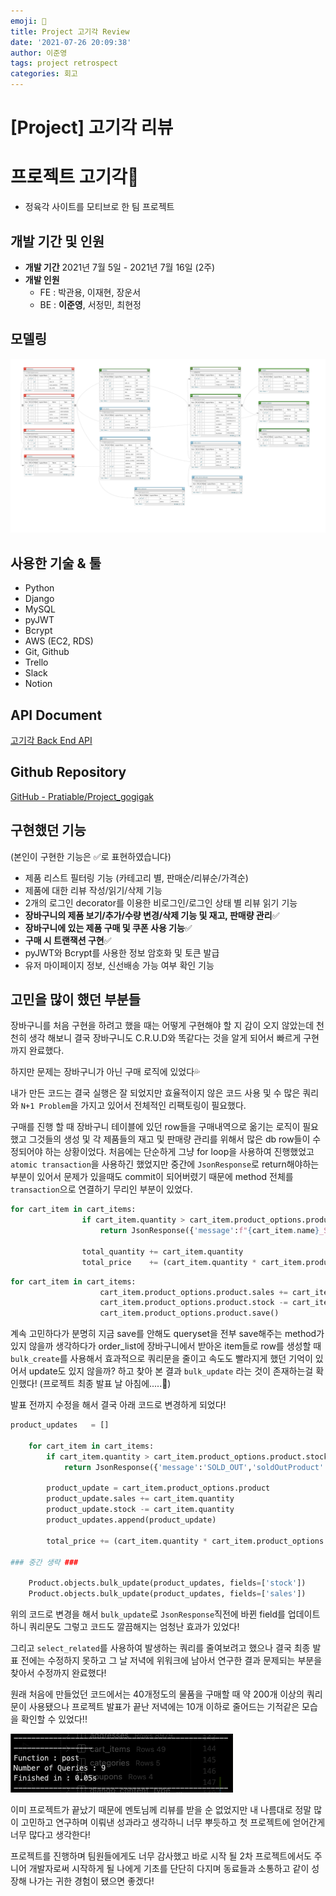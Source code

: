 ```yaml
---
emoji: 🥩
title: Project 고기각 Review
date: '2021-07-26 20:09:38'
author: 이준영
tags: project retrospect
categories: 회고
---
```


# [Project] 고기각 리뷰

# 프로젝트 고기각🍖

- 정육각 사이트를 모티브로 한 팀 프로젝트

## 개발 기간 및 인원

- **개발 기간**
  2021년 7월 5일 - 2021년 7월 16일 (2주)
- **개발 인원**
  - FE : 박관용, 이재현, 장운서
  - BE : **이준영**, 서정민, 최현정

## 모델링

![./erd.png](./erd.png)

## 사용한 기술 & 툴

- Python
- Django
- MySQL
- pyJWT
- Bcrypt
- AWS (EC2, RDS)
- Git, Github
- Trello
- Slack
- Notion

## API Document

[고기각 Back End API](https://www.notion.so/Back-End-API-ce0860b3e0f345f8a02384b0e91248f3)

## Github Repository

[GitHub - Pratiable/Project_gogigak](https://github.com/Pratiable/Project_gogigak)

## 구현했던 기능

(본인이 구현한 기능은 ✅로 표현하였습니다)

- 제품 리스트 필터링 기능 (카테고리 별, 판매순/리뷰순/가격순)
- 제품에 대한 리뷰 작성/읽기/삭제 기능
- 2개의 로그인 decorator를 이용한 비로그인/로그인 상태 별 리뷰 읽기 기능
- **장바구니의 제품 보기/추가/수량 변경/삭제 기능 및 재고, 판매량 관리**✅
- **장바구니에 있는 제품 구매 및 쿠폰 사용 기능**✅
- **구매 시 트랜잭션 구현**✅
- pyJWT와 Bcrypt를 사용한 정보 암호화 및 토큰 발급
- 유저 마이페이지 정보, 신선배송 가능 여부 확인 기능

## 고민을 많이 했던 부분들

장바구니를 처음 구현을 하려고 했을 때는 어떻게 구현해야 할 지 감이 오지 않았는데 천천히 생각 해보니 결국 장바구니도 C.R.U.D와 똑같다는 것을 알게 되어서 빠르게 구현까지 완료했다.

하지만 문제는 장바구니가 아닌 구매 로직에 있었다💦

내가 만든 코드는 결국 실행은 잘 되었지만 효율적이지 않은 코드 사용 및 수 많은 쿼리와 `N+1 Problem`을 가지고 있어서 전체적인 리팩토링이 필요했다.

구매를 진행 할 때 장바구니 테이블에 있던 row들을 구매내역으로 옮기는 로직이 필요했고 그것들의 생성 및 각 제품들의 재고 및 판매량 관리를 위해서 많은 db row들이 수정되어야 하는 상황이었다.
처음에는 단순하게 그냥 for loop을 사용하여 진행했었고 `atomic transaction`을 사용하긴 했었지만 중간에 `JsonResponse`로 return해야하는 부분이 있어서 문제가 있을때도 commit이 되어버렸기 때문에 method 전체를 `transaction`으로 연결하기 무리인 부분이 있었다.

```python
for cart_item in cart_items:
                if cart_item.quantity > cart_item.product_options.product.stock:
                    return JsonResponse({'message':f"{cart_item.name}_SOLD_OUT"}, status=400)
                
                total_quantity += cart_item.quantity
                total_price    += (cart_item.quantity * cart_item.product_options.product.price)
```

```python
for cart_item in cart_items:
                    cart_item.product_options.product.sales += cart_item.quantity
                    cart_item.product_options.product.stock -= cart_item.quantity
                    cart_item.product_options.product.save()
```

계속 고민하다가 분명히 지금 save를 안해도 queryset을 전부 save해주는 method가 있지 않을까 생각하다가 order_list에 장바구니에서 받아온 item들로 row를 생성할 때 `bulk_create`를 사용해서 효과적으로 쿼리문을 줄이고 속도도 빨라지게 했던 기억이 있어서 update도 있지 않을까? 하고 찾아 본 결과 
`bulk_update` 라는 것이 존재하는걸 확인했다! (프로젝트 최종 발표 날 아침에.....🤣)

발표 전까지 수정을 해서 결국 아래 코드로 변경하게 되었다!

```python
product_updates   = []

    for cart_item in cart_items:
        if cart_item.quantity > cart_item.product_options.product.stock:
            return JsonResponse({'message':'SOLD_OUT','soldOutProduct':cart_item.product_options.product.name}, status=400)

        product_update = cart_item.product_options.product
        product_update.sales += cart_item.quantity
        product_update.stock -= cart_item.quantity
        product_updates.append(product_update)
 
        total_price += (cart_item.quantity * cart_item.product_options.product.price)

### 중간 생략 ###

    Product.objects.bulk_update(product_updates, fields=['stock'])
    Product.objects.bulk_update(product_updates, fields=['sales'])
```

위의 코드로 변경을 해서 `bulk_update`로 `JsonResponse`직전에 바뀐 field를 업데이트 하니 쿼리문도 그렇고 코드도 깔끔해지는 엄청난 효과가 있었다!

그리고 `select_related`를 사용하여 발생하는 쿼리를 줄여보려고 했으나 결국 최종 발표 전에는 수정하지 못하고 그 날 저녁에 위워크에 남아서 연구한 결과 문제되는 부분을 찾아서 수정까지 완료했다!

원래 처음에 만들었던 코드에서는 40개정도의 물품을 구매할 때 약 200개 이상의 쿼리문이 사용됐으나 프로젝트 발표가 끝난 저녁에는 10개 이하로 줄어드는 기적같은 모습을 확인할 수 있었다!!

![./query.png](./query.png)

이미 프로젝트가 끝났기 때문에 멘토님께 리뷰를 받을 순 없었지만 내 나름대로 정말 많이 고민하고 연구하며 이뤄낸 성과라고 생각하니 너무 뿌듯하고 첫 프로젝트에 얻어간게 너무 많다고 생각한다!

프로젝트를 진행하며 팀원들에게도 너무 감사했고 바로 시작 될 2차 프로젝트에서도 주니어 개발자로써 시작하게 될 나에게 기초를 단단히 다지며 동료들과 소통하고 같이 성장해 나가는 귀한 경험이 됐으면 좋겠다!

```toc
```